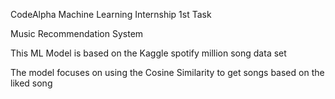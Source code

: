 CodeAlpha Machine Learning Internship 1st Task

Music Recommendation System 

This ML Model is based on the Kaggle spotify million song data set 

The model focuses on using the Cosine Similarity to get songs based on the liked song

